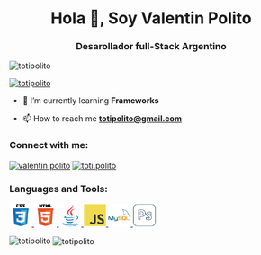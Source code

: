 <h1 align="center">Hola 👋, Soy Valentin Polito</h1>
<h3 align="center">Desarollador full-Stack Argentino</h3>

<p align="left"> <img src="https://komarev.com/ghpvc/?username=totipolito&label=Profile%20views&color=0e75b6&style=flat" alt="totipolito" /> </p>

<p align="left"> <a href="https://github.com/ryo-ma/github-profile-trophy"><img src="https://github-profile-trophy.vercel.app/?username=totipolito" alt="totipolito" /></a> </p>

- 🌱 I’m currently learning **Frameworks**

- 📫 How to reach me **totipolito@gmail.com**

<h3 align="left">Connect with me:</h3>
<p align="left">
<a href="https://linkedin.com/in/valentin polito" target="blank"><img align="center" src="https://raw.githubusercontent.com/rahuldkjain/github-profile-readme-generator/master/src/images/icons/Social/linked-in-alt.svg" alt="valentin polito" height="30" width="40" /></a>
<a href="https://instagram.com/toti.polito" target="blank"><img align="center" src="https://raw.githubusercontent.com/rahuldkjain/github-profile-readme-generator/master/src/images/icons/Social/instagram.svg" alt="toti.polito" height="30" width="40" /></a>
</p>

<h3 align="left">Languages and Tools:</h3>
<p align="left"> <a href="https://www.w3schools.com/css/" target="_blank" rel="noreferrer"> <img src="https://raw.githubusercontent.com/devicons/devicon/master/icons/css3/css3-original-wordmark.svg" alt="css3" width="40" height="40"/> </a> <a href="https://www.w3.org/html/" target="_blank" rel="noreferrer"> <img src="https://raw.githubusercontent.com/devicons/devicon/master/icons/html5/html5-original-wordmark.svg" alt="html5" width="40" height="40"/> </a> <a href="https://www.java.com" target="_blank" rel="noreferrer"> <img src="https://raw.githubusercontent.com/devicons/devicon/master/icons/java/java-original.svg" alt="java" width="40" height="40"/> </a> <a href="https://developer.mozilla.org/en-US/docs/Web/JavaScript" target="_blank" rel="noreferrer"> <img src="https://raw.githubusercontent.com/devicons/devicon/master/icons/javascript/javascript-original.svg" alt="javascript" width="40" height="40"/> </a> <a href="https://www.mysql.com/" target="_blank" rel="noreferrer"> <img src="https://raw.githubusercontent.com/devicons/devicon/master/icons/mysql/mysql-original-wordmark.svg" alt="mysql" width="40" height="40"/> </a> <a href="https://www.photoshop.com/en" target="_blank" rel="noreferrer"> <img src="https://raw.githubusercontent.com/devicons/devicon/master/icons/photoshop/photoshop-line.svg" alt="photoshop" width="40" height="40"/> </a> </p>

<p><img align="left" src="https://github-readme-stats.vercel.app/api/top-langs?username=totipolito&show_icons=true&locale=en&layout=compact" alt="totipolito" /></p>

<p>&nbsp;<img align="center" src="https://github-readme-stats.vercel.app/api?username=totipolito&show_icons=true&locale=en" alt="totipolito" /></p>

